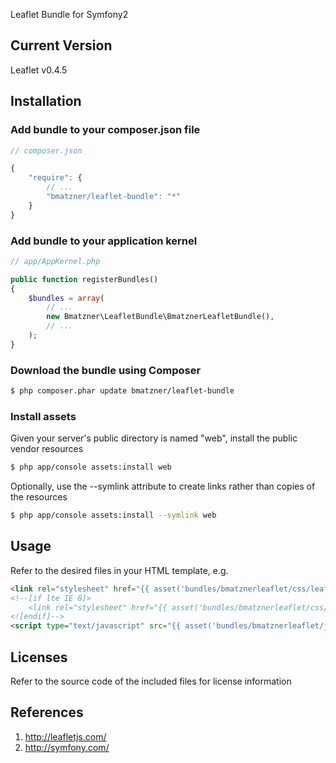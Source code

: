 Leaflet Bundle for Symfony2

## Current Version

Leaflet v0.4.5

## Installation

### Add bundle to your composer.json file

``` js
// composer.json

{
    "require": {
		// ...
        "bmatzner/leaflet-bundle": "*"
    }
}
```

### Add bundle to your application kernel

``` php
// app/AppKernel.php

public function registerBundles()
{
    $bundles = array(
        // ...
        new Bmatzner\LeafletBundle\BmatznerLeafletBundle(),
        // ...
    );
}
```

### Download the bundle using Composer

``` bash
$ php composer.phar update bmatzner/leaflet-bundle
```

### Install assets

Given your server's public directory is named "web", install the public vendor resources

``` bash
$ php app/console assets:install web
```

Optionally, use the --symlink attribute to create links rather than copies of the resources 

``` bash
$ php app/console assets:install --symlink web
```

## Usage

Refer to the desired files in your HTML template, e.g.

``` html
<link rel="stylesheet" href="{{ asset('bundles/bmatznerleaflet/css/leaflet.css') }}" />
<!--[if lte IE 8]>
    <link rel="stylesheet" href="{{ asset('bundles/bmatznerleaflet/css/leaflet.ie.css') }} />
<![endif]-->
<script type="text/javascript" src="{{ asset('bundles/bmatznerleaflet/js/leaflet.min.js') }}"></script>
```

## Licenses

Refer to the source code of the included files for license information

## References

1. http://leafletjs.com/
2. http://symfony.com/
